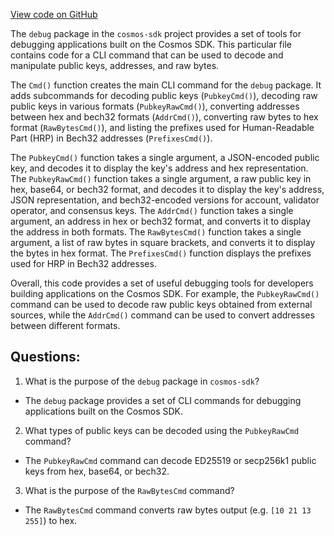 [View code on GitHub](https://github.com/cosmos/cosmos-sdk/blob/main/client/debug/main.go)

The `debug` package in the `cosmos-sdk` project provides a set of tools for debugging applications built on the Cosmos SDK. This particular file contains code for a CLI command that can be used to decode and manipulate public keys, addresses, and raw bytes.

The `Cmd()` function creates the main CLI command for the `debug` package. It adds subcommands for decoding public keys (`PubkeyCmd()`), decoding raw public keys in various formats (`PubkeyRawCmd()`), converting addresses between hex and bech32 formats (`AddrCmd()`), converting raw bytes to hex format (`RawBytesCmd()`), and listing the prefixes used for Human-Readable Part (HRP) in Bech32 addresses (`PrefixesCmd()`).

The `PubkeyCmd()` function takes a single argument, a JSON-encoded public key, and decodes it to display the key's address and hex representation. The `PubkeyRawCmd()` function takes a single argument, a raw public key in hex, base64, or bech32 format, and decodes it to display the key's address, JSON representation, and bech32-encoded versions for account, validator operator, and consensus keys. The `AddrCmd()` function takes a single argument, an address in hex or bech32 format, and converts it to display the address in both formats. The `RawBytesCmd()` function takes a single argument, a list of raw bytes in square brackets, and converts it to display the bytes in hex format. The `PrefixesCmd()` function displays the prefixes used for HRP in Bech32 addresses.

Overall, this code provides a set of useful debugging tools for developers building applications on the Cosmos SDK. For example, the `PubkeyRawCmd()` command can be used to decode raw public keys obtained from external sources, while the `AddrCmd()` command can be used to convert addresses between different formats.
## Questions: 
 1. What is the purpose of the `debug` package in `cosmos-sdk`?
- The `debug` package provides a set of CLI commands for debugging applications built on the Cosmos SDK.

2. What types of public keys can be decoded using the `PubkeyRawCmd` command?
- The `PubkeyRawCmd` command can decode ED25519 or secp256k1 public keys from hex, base64, or bech32.

3. What is the purpose of the `RawBytesCmd` command?
- The `RawBytesCmd` command converts raw bytes output (e.g. `[10 21 13 255]`) to hex.